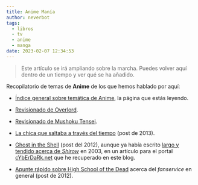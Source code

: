 ```yaml
---
title: Anime Manía
author: neverbot
tags:
  - libros
  - tv
  - anime
  - manga
date: 2023-02-07 12:34:53
---
```


> Este artículo se irá ampliando sobre la marcha. Puedes volver aquí dentro de un tiempo y ver qué se ha añadido.

Recopilatorio de temas de **Anime** de los que hemos hablado por aquí:

- [Índice general sobre temática de Anime](/anime-mania/), la página que estás leyendo.

- [Revisionado de Overlord](/todo-sobre-overlord/).

- [Revisionado de Mushoku Tensei](/mushoku-tensei-vago-y-maleante/).

- [La chica que saltaba a través del tiempo](/la-chica-que-saltaba-a-traves-del-tiempo/) (post de 2013).

- [Ghost in the Shell](/ghost-in-the-shell/) (post del 2012), aunque ya había escrito [largo y tendido acerca de *Shirow*](/la-ciencia-ficcion-segun-masamune-shirow/) en 2003, en un artículo para el portal [cYbErDaRk.net](http://www.cyberdark.net/portada.php?edi=6&cod=126) que he recuperado en este blog.

- [Apunte rápido sobre High School of the Dead](/del-fanservice-como-nueva-cultura-pop/) acerca del *fanservice* en general (post de 2012).

  

